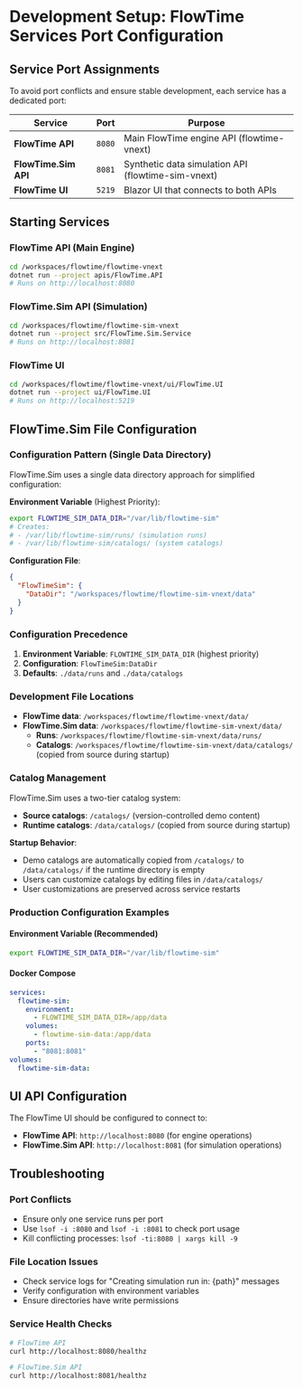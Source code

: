 # Development Setup: FlowTime Services Port Configuration

## **Service Port Assignments**

To avoid port conflicts and ensure stable development, each service has a dedicated port:

| Service | Port | Purpose |
|---------|------|---------|
| **FlowTime API** | `8080` | Main FlowTime engine API (flowtime-vnext) |
| **FlowTime.Sim API** | `8081` | Synthetic data simulation API (flowtime-sim-vnext) |
| **FlowTime UI** | `5219` | Blazor UI that connects to both APIs |

## **Starting Services**

### FlowTime API (Main Engine)
```bash
cd /workspaces/flowtime/flowtime-vnext
dotnet run --project apis/FlowTime.API
# Runs on http://localhost:8080
```

### FlowTime.Sim API (Simulation)
```bash
cd /workspaces/flowtime/flowtime-sim-vnext  
dotnet run --project src/FlowTime.Sim.Service
# Runs on http://localhost:8081
```

### FlowTime UI
```bash
cd /workspaces/flowtime/flowtime-vnext/ui/FlowTime.UI
dotnet run --project ui/FlowTime.UI
# Runs on http://localhost:5219
```

## **FlowTime.Sim File Configuration**

### Configuration Pattern (Single Data Directory)
FlowTime.Sim uses a single data directory approach for simplified configuration:

**Environment Variable** (Highest Priority):
```bash
export FLOWTIME_SIM_DATA_DIR="/var/lib/flowtime-sim"
# Creates:
# - /var/lib/flowtime-sim/runs/ (simulation runs)
# - /var/lib/flowtime-sim/catalogs/ (system catalogs)
```

**Configuration File**:
```json
{
  "FlowTimeSim": {
    "DataDir": "/workspaces/flowtime/flowtime-sim-vnext/data"
  }
}
```

### Configuration Precedence
1. **Environment Variable**: `FLOWTIME_SIM_DATA_DIR` (highest priority)
2. **Configuration**: `FlowTimeSim:DataDir` 
3. **Defaults**: `./data/runs` and `./data/catalogs`

### Development File Locations
- **FlowTime data**: `/workspaces/flowtime/flowtime-vnext/data/`
- **FlowTime.Sim data**: `/workspaces/flowtime/flowtime-sim-vnext/data/`
  - **Runs**: `/workspaces/flowtime/flowtime-sim-vnext/data/runs/`
  - **Catalogs**: `/workspaces/flowtime/flowtime-sim-vnext/data/catalogs/` (copied from source during startup)

### Catalog Management
FlowTime.Sim uses a two-tier catalog system:
- **Source catalogs**: `/catalogs/` (version-controlled demo content)
- **Runtime catalogs**: `/data/catalogs/` (copied from source during startup)

**Startup Behavior**:
- Demo catalogs are automatically copied from `/catalogs/` to `/data/catalogs/` if the runtime directory is empty
- Users can customize catalogs by editing files in `/data/catalogs/`
- User customizations are preserved across service restarts

### Production Configuration Examples

#### Environment Variable (Recommended)
```bash
export FLOWTIME_SIM_DATA_DIR="/var/lib/flowtime-sim"
```

#### Docker Compose
```yaml
services:
  flowtime-sim:
    environment:
      - FLOWTIME_SIM_DATA_DIR=/app/data
    volumes:
      - flowtime-sim-data:/app/data
    ports:
      - "8081:8081"
volumes:
  flowtime-sim-data:
```

## **UI API Configuration**

The FlowTime UI should be configured to connect to:
- **FlowTime API**: `http://localhost:8080` (for engine operations)
- **FlowTime.Sim API**: `http://localhost:8081` (for simulation operations)

## **Troubleshooting**

### Port Conflicts
- Ensure only one service runs per port
- Use `lsof -i :8080` and `lsof -i :8081` to check port usage
- Kill conflicting processes: `lsof -ti:8080 | xargs kill -9`

### File Location Issues
- Check service logs for "Creating simulation run in: {path}" messages
- Verify configuration with environment variables
- Ensure directories have write permissions

### Service Health Checks
```bash
# FlowTime API
curl http://localhost:8080/healthz

# FlowTime.Sim API  
curl http://localhost:8081/healthz
```
